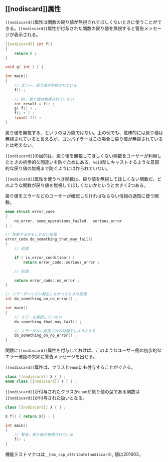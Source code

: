 ## [[nodiscard]]属性

`[[nodiscard]]`属性は関数の戻り値が無視されてほしくないときに使うことができる。`[[nodiscard]]`属性が付与された関数の戻り値を無視すると警告メッセージが表示される。


~~~cpp
[[nodiscard]] int f()
{
    return 0 ;
}

void g( int ) { }

int main()
{
    // エラー、戻り値が無視されている
    f() ;

    // OK、戻り値は無視されていない
    int result = f() ;
    g( f() ) ;
    f() + 1 ;
    (void) f() ;
}
~~~

戻り値を無視する、というのは万能ではない。上の例でも、意味的には戻り値は無視されていると言えるが、コンパイラーはこの場合に戻り値が無視されているとは考えない。

`[[nodiscard]]`の目的は、戻り値を無視してほしくない関数をユーザーが利用したときの初歩的な間違いを防ぐためにある。`void`型にキャストするような意図的な戻り値の無視まで防ぐようには作られていない。


`[[nodiscard]]`属性を使うべき関数は、戻り値を無視してほしくない関数だ。どのような関数が戻り値を無視してほしくないかというと大きく2つある。


戻り値をエラーなどのユーザーが確認しなければならない情報の通知に使う関数。

~~~c++
enum struct error_code
{
    no_error, some_operations_failed,  serious_error
} ;

// 失敗するかもしれない処理
error_code do_something_that_may_fail()
{
    // 処理

    if ( is_error_condition() )
        return error_code::serious_error ;

    // 処理

    return error_code::no_error ;
}

// エラーがいっさい発生しなかったときの処理
int do_something_on_no_error() ;

int main()
{
    // エラーを確認していない
    do_something_that_may_fail() ;

    // エラーがない前提で次の処理をしようとする
    do_something_on_no_error() ;
}
~~~


関数に`[[nodiscard]]`属性を付与しておけば、このようなユーザー側の初歩的なエラー確認の欠如に警告メッセージを出せる。

`[[nodiscard]]`属性は、クラスと`enum`にも付与することができる。

~~~cpp
class [[nodiscard]] X { } ;
enum class [[nodiscard]] Y { } ;
~~~

`[[nodiscard]]`が付与されたクラスか`enum`が戻り値の型である関数は`[[nodiscard]]`が付与された扱いとなる。

~~~cpp
class [[nodiscard]] X { } ;

X f() { return X{} ; } 

int main()
{
    // 警告、戻り値が無視されている
    f() ;
}
~~~

機能テストマクロは`__has_cpp_attribute(nodiscard)`, 値は201603。
